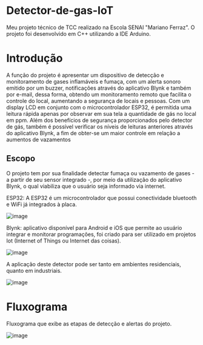 # Detector-de-gas-IoT
Meu projeto técnico de TCC realizado na Escola SENAI "Mariano Ferraz".
O projeto foi desenvolvido em C++ utilizando a IDE Arduino.

##

# Introdução
A função do projeto é apresentar um dispositivo de detecção e monitoramento de gases inflamáveis e fumaça, com um alerta sonoro emitido por um buzzer, notificações através do aplicativo Blynk e também por e-mail, dessa forma, obtendo um monitoramento remoto que facilita 
o controle do local, aumentando a segurança de locais e pessoas. 
Com um display LCD em conjunto com o microcontrolador ESP32, é permitida uma leitura 
rápida apenas por observar em sua tela a quantidade de gás no local em ppm. 
Além dos benefícios de segurança proporcionados pelo detector de gás, também é possível verificar os níveis de leituras anteriores através do aplicativo Blynk, a fim de obter-se um maior 
controle em relação a aumentos de vazamentos

## Escopo
O projeto tem por sua finalidade detectar fumaça ou vazamento de gases - a partir de seu sensor integrado -, por meio da utilização do aplicativo Blynk, o qual viabiliza que o usuário seja informado via internet. 

ESP32: A ESP32 é um microcontrolador que possui conectividade bluetooth e WiFi já integrados à placa.

![image](https://user-images.githubusercontent.com/105826347/169413742-62352147-40b7-431a-98d4-c0218ceed732.png)


Blynk: aplicativo disponível para Android e iOS que permite ao usuário integrar e monitorar programações, foi criado para ser utilizado em projetos Iot (Internet of Things ou Internet das coisas).

![image](https://user-images.githubusercontent.com/105826347/169413326-3814f08c-3efd-4d5b-9c5b-536f8c944c50.png)

A aplicação deste detector pode ser tanto em ambientes residenciais, quanto em industriais.

![image](https://user-images.githubusercontent.com/105826347/169414280-44edf638-332f-47e3-ba21-f8aa1a883729.png)

##

# Fluxograma
Fluxograma que exibe as etapas de detecção e alertas do projeto.

![image](https://user-images.githubusercontent.com/105826347/169414573-47b9827e-1df6-4d32-8e47-6ae999442e3d.png)




